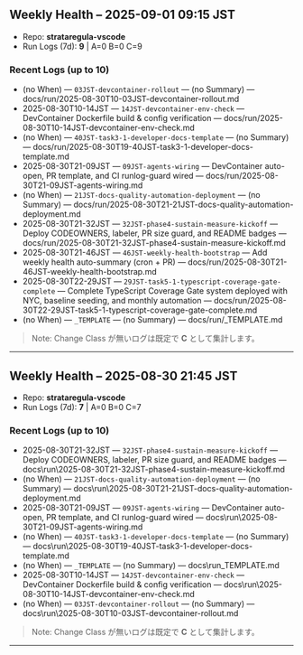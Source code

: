 ## Weekly Health – 2025-09-01 09:15 JST
- Repo: **strataregula-vscode**
- Run Logs (7d): **9**  | A=0  B=0  C=9

### Recent Logs (up to 10)
- (no When) — `03JST-devcontainer-rollout` — (no Summary) — docs/run/2025-08-30T10-03JST-devcontainer-rollout.md
- 2025-08-30T10-14JST — `14JST-devcontainer-env-check` — DevContainer Dockerfile build & config verification — docs/run/2025-08-30T10-14JST-devcontainer-env-check.md
- (no When) — `40JST-task3-1-developer-docs-template` — (no Summary) — docs/run/2025-08-30T19-40JST-task3-1-developer-docs-template.md
- 2025-08-30T21-09JST — `09JST-agents-wiring` — DevContainer auto-open, PR template, and CI runlog-guard wired — docs/run/2025-08-30T21-09JST-agents-wiring.md
- (no When) — `21JST-docs-quality-automation-deployment` — (no Summary) — docs/run/2025-08-30T21-21JST-docs-quality-automation-deployment.md
- 2025-08-30T21-32JST — `32JST-phase4-sustain-measure-kickoff` — Deploy CODEOWNERS, labeler, PR size guard, and README badges — docs/run/2025-08-30T21-32JST-phase4-sustain-measure-kickoff.md
- 2025-08-30T21-46JST — `46JST-weekly-health-bootstrap` — Add weekly health auto-summary (cron + PR) — docs/run/2025-08-30T21-46JST-weekly-health-bootstrap.md
- 2025-08-30T22-29JST — `29JST-task5-1-typescript-coverage-gate-complete` — Complete TypeScript Coverage Gate system deployed with NYC, baseline seeding, and monthly automation — docs/run/2025-08-30T22-29JST-task5-1-typescript-coverage-gate-complete.md
- (no When) — `_TEMPLATE` — (no Summary) — docs/run/_TEMPLATE.md

> Note: Change Class が無いログは既定で **C** として集計します。

---
## Weekly Health – 2025-08-30 21:45 JST
- Repo: **strataregula-vscode**
- Run Logs (7d): **7**  | A=0  B=0  C=7

### Recent Logs (up to 10)
- 2025-08-30T21-32JST — `32JST-phase4-sustain-measure-kickoff` — Deploy CODEOWNERS, labeler, PR size guard, and README badges — docs\run\2025-08-30T21-32JST-phase4-sustain-measure-kickoff.md
- (no When) — `21JST-docs-quality-automation-deployment` — (no Summary) — docs\run\2025-08-30T21-21JST-docs-quality-automation-deployment.md
- 2025-08-30T21-09JST — `09JST-agents-wiring` — DevContainer auto-open, PR template, and CI runlog-guard wired — docs\run\2025-08-30T21-09JST-agents-wiring.md
- (no When) — `40JST-task3-1-developer-docs-template` — (no Summary) — docs\run\2025-08-30T19-40JST-task3-1-developer-docs-template.md
- (no When) — `_TEMPLATE` — (no Summary) — docs\run\_TEMPLATE.md
- 2025-08-30T10-14JST — `14JST-devcontainer-env-check` — DevContainer Dockerfile build & config verification — docs\run\2025-08-30T10-14JST-devcontainer-env-check.md
- (no When) — `03JST-devcontainer-rollout` — (no Summary) — docs\run\2025-08-30T10-03JST-devcontainer-rollout.md

> Note: Change Class が無いログは既定で **C** として集計します。

---
